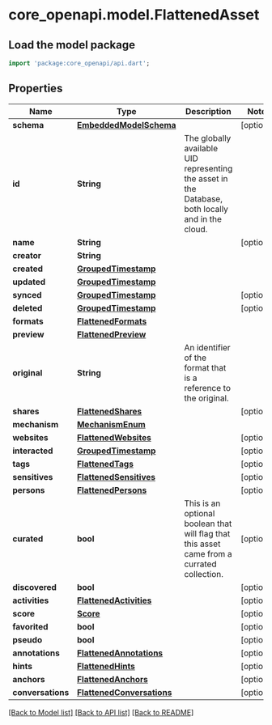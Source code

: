 # core_openapi.model.FlattenedAsset

## Load the model package
```dart
import 'package:core_openapi/api.dart';
```

## Properties
Name | Type | Description | Notes
------------ | ------------- | ------------- | -------------
**schema** | [**EmbeddedModelSchema**](EmbeddedModelSchema.md) |  | [optional] 
**id** | **String** | The globally available UID representing the asset in the Database, both locally and in the cloud. | 
**name** | **String** |  | [optional] 
**creator** | **String** |  | 
**created** | [**GroupedTimestamp**](GroupedTimestamp.md) |  | 
**updated** | [**GroupedTimestamp**](GroupedTimestamp.md) |  | 
**synced** | [**GroupedTimestamp**](GroupedTimestamp.md) |  | [optional] 
**deleted** | [**GroupedTimestamp**](GroupedTimestamp.md) |  | [optional] 
**formats** | [**FlattenedFormats**](FlattenedFormats.md) |  | 
**preview** | [**FlattenedPreview**](FlattenedPreview.md) |  | 
**original** | **String** | An identifier of the format that is a reference to the original. | 
**shares** | [**FlattenedShares**](FlattenedShares.md) |  | [optional] 
**mechanism** | [**MechanismEnum**](MechanismEnum.md) |  | 
**websites** | [**FlattenedWebsites**](FlattenedWebsites.md) |  | [optional] 
**interacted** | [**GroupedTimestamp**](GroupedTimestamp.md) |  | [optional] 
**tags** | [**FlattenedTags**](FlattenedTags.md) |  | [optional] 
**sensitives** | [**FlattenedSensitives**](FlattenedSensitives.md) |  | [optional] 
**persons** | [**FlattenedPersons**](FlattenedPersons.md) |  | [optional] 
**curated** | **bool** | This is an optional boolean that will flag that this asset came from a currated collection. | [optional] 
**discovered** | **bool** |  | [optional] 
**activities** | [**FlattenedActivities**](FlattenedActivities.md) |  | [optional] 
**score** | [**Score**](Score.md) |  | [optional] 
**favorited** | **bool** |  | [optional] 
**pseudo** | **bool** |  | [optional] 
**annotations** | [**FlattenedAnnotations**](FlattenedAnnotations.md) |  | [optional] 
**hints** | [**FlattenedHints**](FlattenedHints.md) |  | [optional] 
**anchors** | [**FlattenedAnchors**](FlattenedAnchors.md) |  | [optional] 
**conversations** | [**FlattenedConversations**](FlattenedConversations.md) |  | [optional] 

[[Back to Model list]](../README.md#documentation-for-models) [[Back to API list]](../README.md#documentation-for-api-endpoints) [[Back to README]](../README.md)


